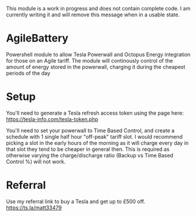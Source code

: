 This module is a work in progress and does not contain complete code. I am currently writing it and will remove this message when in a usable state. 



# AgileBattery
Powershell module to allow Tesla Powerwall and Octopus Energy integration for those on an Agile tariff. The module will continously control of the amount of energy stored in the powerwall, charging it during the cheapest periods of the day 

# Setup
You'll need to generate a Tesla refresh access token using the page here: https://tesla-info.com/tesla-token.php

You'll need to set your powerwall to Time Based Control, and create a schedule with 1 single half hour "off-peak" tariff slot. I would recommend picking a slot in the early hours of the morning as it will charge every day in that slot they tend to be cheaper in general then. This is required as otherwise varying the charge/discharge ratio (Backup vs Time Based Control %) will not work.  


# Referral
Use my referral link to buy a Tesla and get up to £500 off. https://ts.la/matt33479
